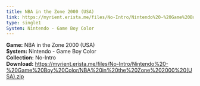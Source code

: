 ```yaml
---
title: NBA in the Zone 2000 (USA)
link: https://myrient.erista.me/files/No-Intro/Nintendo%20-%20Game%20Boy%20Color/NBA%20in%20the%20Zone%202000%20(USA).zip
type: single1
System: Nintendo - Game Boy Color
---
```

<b>Game:</b> NBA in the Zone 2000 (USA)<br>
<b>System:</b> Nintendo - Game Boy Color<br>
<b>Collection:</b> No-Intro<br>
<b>Download:</b> https://myrient.erista.me/files/No-Intro/Nintendo%20-%20Game%20Boy%20Color/NBA%20in%20the%20Zone%202000%20(USA).zip